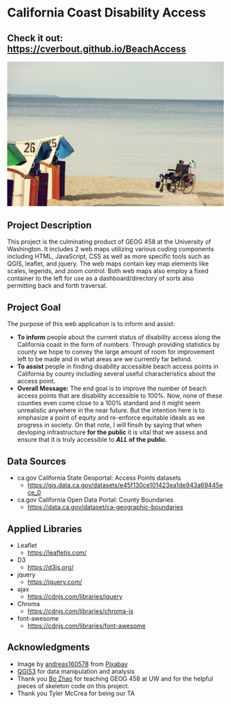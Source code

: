# California Coast Disability Access
## **Check it out:** https://cverbout.github.io/BeachAccess
![beachWheelchair](img/beachWheelchair.jpg)
## Project Description
This project is the culminating product of GEOG 458 at the University of Washington. It includes 2 web maps utilizing various coding components including HTML, JavaScript, CSS as well as more specific tools such as QGIS, leaflet, and jquery. The web maps contain key map elements like scales, legends, and zoom control. Both web maps also employ a fixed container to the left for use as a dashboard/directory of sorts also permitting back and forth traversal.
## Project Goal
The purpose of this web application is to inform and assist:
- **To inform** people about the current status of disability access along the California coast in the form of numbers. Through providing statistics by county we hope to convey the large amount of room for improvement left to be made and in what areas are we currently far behind.
- **To assist** people in finding disability accessible beach access points in California by county including several useful characteristics about the access point.
- **Overall Message:** The end goal is to improve the number of beach access points that are disability accessible to 100%. Now, none of these counties even come close to a 100% standard and it might seem unrealistic anywhere in the near future. But the intention here is to emphasize a point of equity and re-enforce equitable ideals as we progress in society. On that note, I will finsih by saying that when devloping infrastructure **for the public** it is vital that we assess and ensure that it is truly accessible to ***ALL* of the public**.

## Data Sources

- ca.gov California State Geoportal: Access Points datasets
  - https://gis.data.ca.gov/datasets/e45f130ce101423ea1de943a69445ece_0
- ca.gov California Open Data Portal: County Boundaries
  - https://data.ca.gov/dataset/ca-geographic-boundaries

## Applied Libraries

- Leaflet
  - https://leafletjs.com/
- D3
  - https://d3js.org/
- jquery
  - https://jquery.com/
- ajax
  - https://cdnjs.com/libraries/jquery
- Chroma
  - https://cdnjs.com/libraries/chroma-js
- font-awesome
  - https://cdnjs.com/libraries/font-awesome

## Acknowledgments
- Image by <a href="https://pixabay.com/users/andreas160578-2383079/?utm_source=link-attribution&amp;utm_medium=referral&amp;utm_campaign=image&amp;utm_content=2082941">andreas160578</a> from <a href="https://pixabay.com/?utm_source=link-attribution&amp;utm_medium=referral&amp;utm_campaign=image&amp;utm_content=2082941">Pixabay</a>
- <a href="https://www.qgis.org/en/site/">QGIS3</a> for data manipulation and analysis
- Thank you <a href="https://github.com/jakobzhao/">Bo Zhao</a> for teaching GEOG 458 at UW and for the helpful pieces of skeleton code on this project.
- Thank you Tyler McCrea for being our TA
